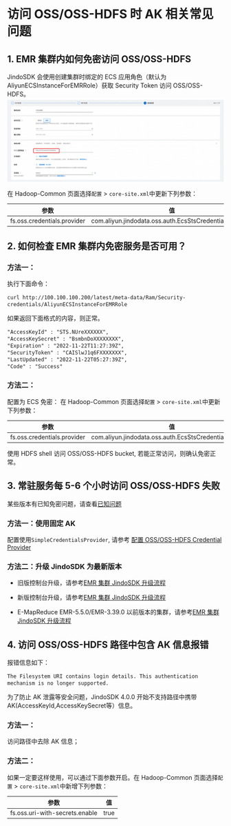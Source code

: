# 访问 OSS/OSS-HDFS 时 AK 相关常见问题

## 1. EMR 集群内如何免密访问 OSS/OSS-HDFS
JindoSDK 会使用创建集群时绑定的 ECS 应用角色（默认为 AliyunECSInstanceForEMRRole）获取 Security Token 访问 OSS/OSS-HDFS。
   ![image.png](pic/jindosdk_ecs_role.png)

在 Hadoop-Common 页面选择`配置` > `core-site.xml`中更新下列参数：

| 参数             | 值      |
| --------------- | --------|
| fs.oss.credentials.provider  | com.aliyun.jindodata.oss.auth.EcsStsCredentialsProvider  |

## 2. 如何检查 EMR 集群内免密服务是否可用？

### 方法一：

执行下面命令：
```
curl http://100.100.100.200/latest/meta-data/Ram/Security-credentials/AliyunECSInstanceForEMRRole
```
如果返回下面格式的内容，则正常。

```
"AccessKeyId" : "STS.NUreXXXXXX",
"AccessKeySecret" : "BsmbnDoXXXXXXXX",
"Expiration" : "2022-11-22T11:27:39Z",
"SecurityToken" : "CAISlwJ1q6FXXXXXXX",
"LastUpdated" : "2022-11-22T05:27:39Z",
"Code" : "Success"
```

### 方法二：
配置为 ECS 免密：
在 Hadoop-Common 页面选择`配置` > `core-site.xml`中更新下列参数：

| 参数             | 值      |
| --------------- | --------|
| fs.oss.credentials.provider  | com.aliyun.jindodata.oss.auth.EcsStsCredentialsProvider  |

使用 HDFS shell 访问 OSS/OSS-HDFS bucket, 若能正常访问，则确认免密正常。

## 3. 常驻服务每 5-6 个小时访问 OSS/OSS-HDFS 失败
某些版本有已知免密问题，请查看[已知问题](../faq.md)

### 方法一：使用固定 AK
配置使用`SimpleCredentialsProvider`, 请参考 [配置 OSS/OSS-HDFS Credential Provider](jindosdk_credential_provider.md)

### 方法二：升级 JindoSDK 为最新版本

* 旧版控制台升级，请参考[EMR 集群 JindoSDK 升级流程](../upgrade/emr_upgrade_jindosdk.md)

* 新版控制台升级，请参考[EMR 集群 JindoSDK 升级流程](../upgrade/emr2_upgrade_jindosdk.md)

* E-MapReduce EMR-5.5.0/EMR-3.39.0 以前版本的集群，请参考[EMR 集群 JindoSDK 升级流程](../upgrade/emr_upgrade_smartdata.md)

## 4. 访问 OSS/OSS-HDFS 路径中包含 AK 信息报错
报错信息如下：
```
The Filesystem URI contains login details. This authentication mechanism is no longer supported.
```
为了防止 AK 泄露等安全问题，JindoSDK 4.0.0 开始不支持路径中携带 AK(AccessKeyId,AccessKeySecret等）信息。

### 方法一：
访问路径中去除 AK 信息；

### 方法二：
如果一定要这样使用，可以通过下面参数开启。在 Hadoop-Common 页面选择`配置` > `core-site.xml`中新增下列参数：

| 参数             | 值    |
| --------------- |------|
| fs.oss.uri-with-secrets.enable | true |

